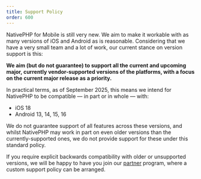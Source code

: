 ```yaml
---
title: Support Policy
order: 600
---
```


NativePHP for Mobile is still very new. We aim to make it workable with as many versions of iOS and Android as is
reasonable. Considering that we have a very small team and a lot of work, our current stance on version support is this:

**We aim (but do not guarantee) to support all the current and upcoming major, currently vendor-supported versions of
the platforms, with a focus on the current major release as a priority.**

In practical terms, as of September 2025, this means we intend for NativePHP to be compatible — in part or in whole —
with:

- iOS 18
- Android 13, 14, 15, 16

We do not guarantee support of all features across these versions, and whilst NativePHP may work in part on even older
versions than the currently-supported ones, we do not provide support for these under this standard policy.

If you require explicit backwards compatibility with older or unsupported versions, we will be happy to have you join
our [partner](/partners) program, where a custom support policy can be arranged. 
